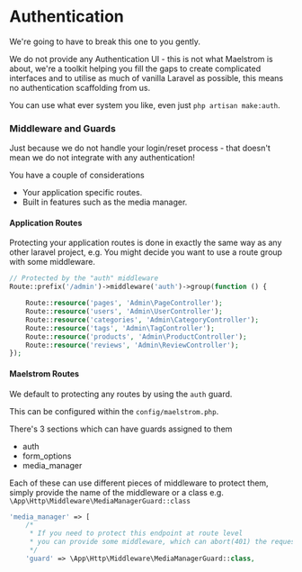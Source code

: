 # Authentication

We're going to have to break this one to you gently.

We do not provide any Authentication UI - this is not what Maelstrom is about, we're a toolkit helping you fill the gaps to create complicated interfaces and to utilise as much of vanilla Laravel as possible, this means no authentication scaffolding from us.

You can use what ever system you like, even just `php artisan make:auth`.

### Middleware and Guards

Just because we do not handle your login/reset process - that doesn't mean we do not integrate with any authentication!

You have a couple of considerations

- Your application specific routes.
- Built in features such as the media manager.

#### Application Routes

Protecting your application routes is done in exactly the same way as any other laravel project, e.g. You might decide you want to use a route group with some middleware.

```php
// Protected by the "auth" middleware
Route::prefix('/admin')->middleware('auth')->group(function () {

    Route::resource('pages', 'Admin\PageController');
    Route::resource('users', 'Admin\UserController');
    Route::resource('categories', 'Admin\CategoryController');
    Route::resource('tags', 'Admin\TagController');
    Route::resource('products', 'Admin\ProductController');
    Route::resource('reviews', 'Admin\ReviewController');
});
```

#### Maelstrom Routes

We default to protecting any routes by using the `auth` guard.

This can be configured within the `config/maelstrom.php`.

There's 3 sections which can have guards assigned to them

- auth
- form_options
- media_manager

Each of these can use different pieces of middleware to protect them, simply provide the name of the middleware or a class e.g. `\App\Http\Middleware\MediaManagerGuard::class`

```php
'media_manager' => [
    /*
     * If you need to protect this endpoint at route level
     * you can provide some middleware, which can abort(401) the request.
     */
    'guard' => \App\Http\Middleware\MediaManagerGuard::class,
```
